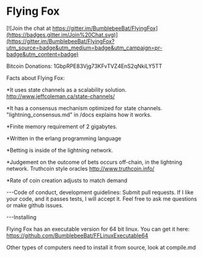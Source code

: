 Flying Fox
==========

[![Join the chat at https://gitter.im/BumblebeeBat/FlyingFox](https://badges.gitter.im/Join%20Chat.svg)](https://gitter.im/BumblebeeBat/FlyingFox?utm_source=badge&utm_medium=badge&utm_campaign=pr-badge&utm_content=badge)

Bitcoin Donations: 1GbpRPE83Vjg73KFvTVZ4EnS2qNkiLY5TT

Facts about Flying Fox:

*It uses state channels as a scalability solution. http://www.jeffcoleman.ca/state-channels/

*It has a consensus mechanism optimized for state channels. "lightning_consensus.md" in /docs explains how it works.

*Finite memory requirement of 2 gigabytes.

*Written in the erlang programming language

*Betting is inside of the lightning network.

*Judgement on the outcome of bets occurs off-chain, in the lightning network. Truthcoin style oracles http://www.truthcoin.info/

*Rate of coin creation adjusts to match demand

---Code of conduct, development guidelines: Submit pull requests. If I like your code, and it passes tests, I will accept it. Feel free to ask me questions or make github issues.

---Installing

Flying Fox has an executable version for 64 bit linux. You can get it here: https://github.com/BumblebeeBat/FFLinuxExecutable64

Other types of computers need to install it from source, look at compile.md

